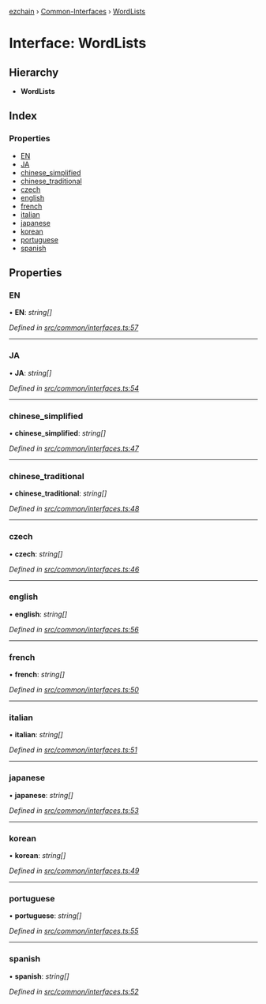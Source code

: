 [ezchain](../README.md) › [Common-Interfaces](../modules/common_interfaces.md) › [WordLists](common_interfaces.wordlists.md)

# Interface: WordLists

## Hierarchy

* **WordLists**

## Index

### Properties

* [EN](common_interfaces.wordlists.md#en)
* [JA](common_interfaces.wordlists.md#ja)
* [chinese_simplified](common_interfaces.wordlists.md#chinese_simplified)
* [chinese_traditional](common_interfaces.wordlists.md#chinese_traditional)
* [czech](common_interfaces.wordlists.md#czech)
* [english](common_interfaces.wordlists.md#english)
* [french](common_interfaces.wordlists.md#french)
* [italian](common_interfaces.wordlists.md#italian)
* [japanese](common_interfaces.wordlists.md#japanese)
* [korean](common_interfaces.wordlists.md#korean)
* [portuguese](common_interfaces.wordlists.md#portuguese)
* [spanish](common_interfaces.wordlists.md#spanish)

## Properties

###  EN

• **EN**: *string[]*

*Defined in [src/common/interfaces.ts:57](https://github.com/EZChain-core/ezchainjs/blob/5511161/src/common/interfaces.ts#L57)*

___

###  JA

• **JA**: *string[]*

*Defined in [src/common/interfaces.ts:54](https://github.com/EZChain-core/ezchainjs/blob/5511161/src/common/interfaces.ts#L54)*

___

###  chinese_simplified

• **chinese_simplified**: *string[]*

*Defined in [src/common/interfaces.ts:47](https://github.com/EZChain-core/ezchainjs/blob/5511161/src/common/interfaces.ts#L47)*

___

###  chinese_traditional

• **chinese_traditional**: *string[]*

*Defined in [src/common/interfaces.ts:48](https://github.com/EZChain-core/ezchainjs/blob/5511161/src/common/interfaces.ts#L48)*

___

###  czech

• **czech**: *string[]*

*Defined in [src/common/interfaces.ts:46](https://github.com/EZChain-core/ezchainjs/blob/5511161/src/common/interfaces.ts#L46)*

___

###  english

• **english**: *string[]*

*Defined in [src/common/interfaces.ts:56](https://github.com/EZChain-core/ezchainjs/blob/5511161/src/common/interfaces.ts#L56)*

___

###  french

• **french**: *string[]*

*Defined in [src/common/interfaces.ts:50](https://github.com/EZChain-core/ezchainjs/blob/5511161/src/common/interfaces.ts#L50)*

___

###  italian

• **italian**: *string[]*

*Defined in [src/common/interfaces.ts:51](https://github.com/EZChain-core/ezchainjs/blob/5511161/src/common/interfaces.ts#L51)*

___

###  japanese

• **japanese**: *string[]*

*Defined in [src/common/interfaces.ts:53](https://github.com/EZChain-core/ezchainjs/blob/5511161/src/common/interfaces.ts#L53)*

___

###  korean

• **korean**: *string[]*

*Defined in [src/common/interfaces.ts:49](https://github.com/EZChain-core/ezchainjs/blob/5511161/src/common/interfaces.ts#L49)*

___

###  portuguese

• **portuguese**: *string[]*

*Defined in [src/common/interfaces.ts:55](https://github.com/EZChain-core/ezchainjs/blob/5511161/src/common/interfaces.ts#L55)*

___

###  spanish

• **spanish**: *string[]*

*Defined in [src/common/interfaces.ts:52](https://github.com/EZChain-core/ezchainjs/blob/5511161/src/common/interfaces.ts#L52)*
